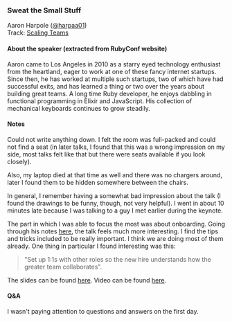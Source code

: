 ### Sweat the Small Stuff

Aaron Harpole ([@harpaa01](https://twitter.com/harpaa01))<br />
Track: [Scaling Teams](https://rubyconf.org/program#track-scaling-teams)

#### About the speaker (extracted from RubyConf website)

Aaron came to Los Angeles in 2010 as a starry eyed technology enthusiast from the heartland, eager to work at one of these fancy internet startups. Since then, he has worked at multiple such startups, two of which have had successful exits, and has learned a thing or two over the years about building great teams. A long time Ruby developer, he enjoys dabbling in functional programming in Elixir and JavaScript. His collection of mechanical keyboards continues to grow steadily.

#### Notes

Could not write anything down. I felt the room was full-packed and could not find a seat (in later talks, I found that this was a wrong impression on my side, most talks felt like that but there were seats available if you look closely).

Also, my laptop died at that time as well and there was no chargers around, later I found them to be hidden somewhere between the chairs.

In general, I remember having a somewhat bad impression about the talk (I found the drawings to be funny, though, not very helpful). I went in about 10 minutes late because I was talking to a guy I met earlier during the keynote.

The part in which I was able to focus the most was about onboarding. Going through his notes [here](https://icanthascheezburger.com/wordpress/?page_id=222), the talk feels much more interesting. I find the tips and tricks included to be really important. I think we are doing most of them already. One thing in particular I found interesting was this:

> "Set up 1:1s with other roles so the new hire understands how the greater team collaborates".

The slides can be found [here](https://www.dropbox.com/s/pug9r1xp00bt42o/sweat%20the%20small%20stuff.pdf). Video can be found [here](https://confreaks.tv/videos/rubyconf2018-sweat-the-small-stuff).

#### Q&A

I wasn't paying attention to questions and answers on the first day.
